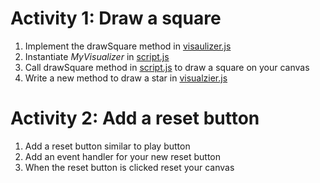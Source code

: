 # Activity 1: Draw a square

1.  Implement the drawSquare method in [visaulizer.js](music-animator/visualizer.js)
2.  Instantiate *MyVisualizer* in [script.js](music-animator/script.js)
3.  Call drawSquare method in [script.js](mustic-animation/script.js) to draw a square on your canvas
4.  Write a  new method to draw a star in [visualzier.js](music-animator/visualizer.js)


# Activity 2: Add a reset button

1.  Add a reset button similar to play button
2.  Add an event handler for your new reset button
3.  When the reset button is clicked reset your canvas

